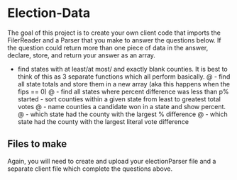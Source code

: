 # Election-Data

The goal of this project is to create your own client code that imports the FilerReader and a Parser that you make to answer the questions below.  If the question could return more than one piece of data in the answer, declare, store, and return your answer as an array.

-  find states with at least/at most/ and exactly blank counties.  It is best to think of this as 3 separate functions which all perform basically.
@ -  find all state totals and store them in a new array (aka this happens when the  fips == 0)
@ -  find all states where percent difference was less than p%
started -  sort counties within a given state from least to greatest total votes
@ -  name counties a candidate won in a state and show percent.
@ -  which state had the county with the largest % difference
@ -  which state had the county with the largest literal vote difference

## Files to make

Again, you will need to create and upload your electionParser file and a separate client file which complete the questions above.
